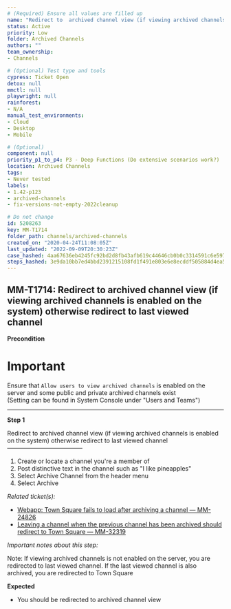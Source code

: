 ```yaml
---
# (Required) Ensure all values are filled up
name: "Redirect to  archived channel view (if viewing archived channels is enabled on the system) otherwise redirect to last viewed channel"
status: Active
priority: Low
folder: Archived Channels
authors: ""
team_ownership: 
- Channels

# (Optional) Test type and tools
cypress: Ticket Open
detox: null
mmctl: null
playwright: null
rainforest: 
- N/A
manual_test_environments: 
- Cloud
- Desktop
- Mobile

# (Optional)
component: null
priority_p1_to_p4: P3 - Deep Functions (Do extensive scenarios work?)
location: Archived Channels
tags: 
- Never tested
labels: 
- 1.42-p123
- archived-channels
- fix-versions-not-empty-2022cleanup

# Do not change
id: 5208263
key: MM-T1714
folder_path: channels/archived-channels
created_on: "2020-04-24T11:08:05Z"
last_updated: "2022-09-09T20:30:23Z"
case_hashed: 4aa67636eb4245fc92bd2d8fb43afb619c44646cb0b0c3314591c6e5972163f59a564c8fd986d05e0438b008ecace979
steps_hashed: 3e9da10bb7ed4bbd2391215108fd1f491e803e6e8ecddf505884d4ea5db19b87102425b0e9a12dbd84138ce7fda5eeef
---
```


## MM-T1714: Redirect to archived channel view (if viewing archived channels is enabled on the system) otherwise redirect to last viewed channel

**Precondition**

# Important

Ensure that `Allow users to view archived channels` is enabled on the server and some public and private archived channels exist\
(Setting can be found in System Console under "Users and Teams")

---

**Step 1**

Redirect to archived channel view (if viewing archived channels is enabled on the system) otherwise redirect to last viewed channel\
–––––––––––––––––––––––––

1. Create or locate a channel you're a member of
2. Post distinctive text in the channel such as "I like pineapples"
3. Select Archive Channel from the header menu
4. Select Archive

_Related ticket(s):_

- [Webapp: Town Square fails to load after archiving a channel — MM-24826](https://mattermost.atlassian.net/browse/MM-24826)
- [Leaving a channel when the previous channel has been archived should redirect to Town Square — MM-32319](https://mattermost.atlassian.net/browse/MM-32319)

_Important notes about this step:_

Note: If viewing archived channels is not enabled on the server, you are redirected to last viewed channel. If the last viewed channel is also archived, you are redirected to Town Square

**Expected**

- You should be redirected to archived channel view
